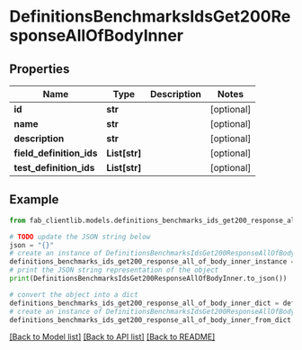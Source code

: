 # DefinitionsBenchmarksIdsGet200ResponseAllOfBodyInner


## Properties

Name | Type | Description | Notes
------------ | ------------- | ------------- | -------------
**id** | **str** |  | [optional] 
**name** | **str** |  | [optional] 
**description** | **str** |  | [optional] 
**field_definition_ids** | **List[str]** |  | [optional] 
**test_definition_ids** | **List[str]** |  | [optional] 

## Example

```python
from fab_clientlib.models.definitions_benchmarks_ids_get200_response_all_of_body_inner import DefinitionsBenchmarksIdsGet200ResponseAllOfBodyInner

# TODO update the JSON string below
json = "{}"
# create an instance of DefinitionsBenchmarksIdsGet200ResponseAllOfBodyInner from a JSON string
definitions_benchmarks_ids_get200_response_all_of_body_inner_instance = DefinitionsBenchmarksIdsGet200ResponseAllOfBodyInner.from_json(json)
# print the JSON string representation of the object
print(DefinitionsBenchmarksIdsGet200ResponseAllOfBodyInner.to_json())

# convert the object into a dict
definitions_benchmarks_ids_get200_response_all_of_body_inner_dict = definitions_benchmarks_ids_get200_response_all_of_body_inner_instance.to_dict()
# create an instance of DefinitionsBenchmarksIdsGet200ResponseAllOfBodyInner from a dict
definitions_benchmarks_ids_get200_response_all_of_body_inner_from_dict = DefinitionsBenchmarksIdsGet200ResponseAllOfBodyInner.from_dict(definitions_benchmarks_ids_get200_response_all_of_body_inner_dict)
```
[[Back to Model list]](../README.md#documentation-for-models) [[Back to API list]](../README.md#documentation-for-api-endpoints) [[Back to README]](../README.md)


